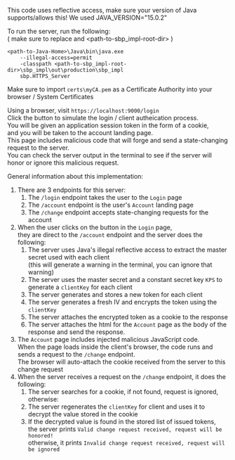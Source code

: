 
This code uses reflective access, make sure your version of Java supports/allows this!
We used JAVA_VERSION="15.0.2"

To run the server, run the following: \
( make sure to replace <path-to-Java-Home> and <path-to-sbp_impl-root-dir> )

```
<path-to-Java-Home>\Java\bin\java.exe
    --illegal-access=permit 
    -classpath <path-to-sbp_impl-root-dir>\sbp_impl\out\production\sbp_impl 
    sbp.HTTPS_Server
```

Make sure to import `certs\myCA.pem` as a Certificate Authority into your browser / System Certificates

Using a browser, visit `https://localhost:9000/login` \
Click the button to simulate the login / client autheication process. \
You will be given an application session token in the form of a cookie, \
and you will be taken to the account landing page. \
This page includes malicious code that will forge and send a state-changing request to the server. \
You can check the server output in the terminal to see if the server will honor or ignore this malicious request.

General information about this implementation:
1. There are 3 endpoints for this server: 
   1. The `/login` endpoint takes the user to the `Login` page 
   2. The `/account` endpoint is the user's `Account` landing page 
   3. The `/change` endpoint accepts state-changing requests for the account
2. When the user clicks on the button in the `Login` page, \
they are direct to the `/account` endpoint and the server does the following:
   1. The server uses Java's illegal reflective access to extract the master secret used with each client \
      (this will generate a warning in the terminal, you can ignore that warning)
   2. The server uses the master secret and a constant secret key `KPS` to generate a `clientKey` for each client
   3. The server generates and stores a new token for each client
   4. The server generates a fresh IV and encrypts the token using the `clientKey`
   5. The server attaches the encrypted token as a cookie to the response
   6. The server attaches the html for the `Account` page as the body of the response and send the response.
3. The `Account` page includes injected malicious JavaScript code. \
   When the page loads inside the client's browser, the code runs and sends a request to the `/change` endpoint. \
   The browser will auto-attach the cookie received from the server to this change request
4. When the server receives a request on the `/change` endpoint, it does the following:
   1. The server searches for a cookie, if not found, request is ignored, otherwise:
   2. The server regenerates the `clientKey` for client and uses it to decrypt the value stored in the cookie
   3. If the decrypted value is found in the stored list of issued tokens, \
      the server prints `Valid change request received, request will be honored!` \
      otherwise, it prints `Invalid change request received, request will be ignored`

